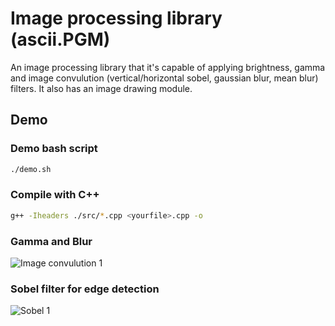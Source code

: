 # Image processing library (ascii.PGM)

An image processing library that it's capable of applying brightness, gamma and image convulution (vertical/horizontal sobel, gaussian blur, mean blur) filters. It also has an image drawing module.


## Demo

### Demo bash script
```sh
./demo.sh
```
### Compile with C++

```sh
g++ -Iheaders ./src/*.cpp <yourfile>.cpp -o
```

### Gamma and Blur
![Image convulution 1](https://i.imgur.com/0x2B50n.png)

### Sobel filter for edge detection
![Sobel 1](https://i.imgur.com/uw8pO50.png)
